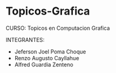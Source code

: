 # Topicos-Grafica

CURSO: Topicos en Computacion Grafica

INTEGRANTES: 
- Jeferson Joel Poma Choque
- Renzo Augusto Cayllahue
- Alfred Guardia Zenteno
